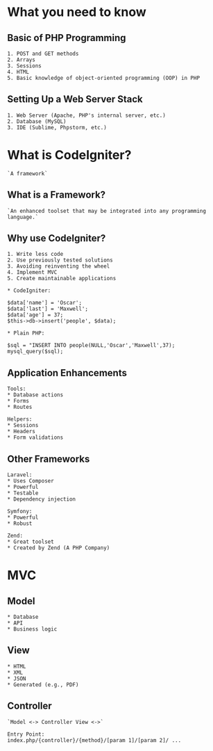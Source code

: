 # What you need to know

## Basic of PHP Programming

    1. POST and GET methods
    2. Arrays
    3. Sessions
    4. HTML
    5. Basic knowledge of object-oriented programming (OOP) in PHP

## Setting Up a Web Server Stack

    1. Web Server (Apache, PHP's internal server, etc.)
    2. Database (MySQL)
    3. IDE (Sublime, Phpstorm, etc.)

# What is CodeIgniter?

    `A framework`

## What is a Framework?

    `An enhanced toolset that may be integrated into any programming language.`

## Why use CodeIgniter?
    1. Write less code
    2. Use previously tested solutions
    3. Avoiding reinventing the wheel
    4. Implement MVC
    5. Create maintainable applications

    * CodeIgniter:

    $data['name'] = 'Oscar';
    $data['last'] = 'Maxwell';
    $data['age'] = 37;
    $this->db->insert('people', $data);

    * Plain PHP:

    $sql = "INSERT INTO people(NULL,'Oscar','Maxwell',37);
    mysql_query($sql);

## Application Enhancements

    Tools:
    * Database actions
    * Forms
    * Routes

    Helpers:
    * Sessions
    * Headers
    * Form validations

## Other Frameworks

    Laravel:
    * Uses Composer
    * Powerful
    * Testable
    * Dependency injection

    Symfony:
    * Powerful
    * Robust

    Zend:
    * Great toolset
    * Created by Zend (A PHP Company)

# MVC

## Model

    * Database
    * API
    * Business logic

## View

    * HTML
    * XML
    * JSON
    * Generated (e.g., PDF)


## Controller

    `Model <-> Controller View <->`

    Entry Point:
    index.php/{controller}/{method}/[param 1]/[param 2]/ ...

